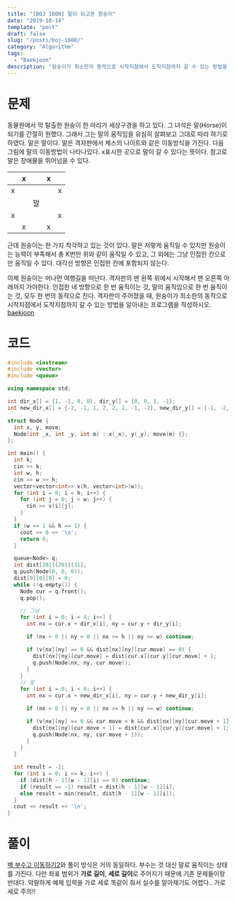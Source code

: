 ```yaml
---
title: "[BOJ 1600] 말이 되고픈 원숭이"
date: "2019-10-14"
template: "post"
draft: false
slug: "/posts/boj-1600/"
category: "Algorithm"
tags:
  - "Baekjoon"
description: "원숭이가 최소한의 동작으로 시작지점에서 도착지점까지 갈 수 있는 방법을 알아내는 프로그램을 작성하시오."
---
```


# 문제

동물원에서 막 탈출한 원숭이 한 마리가 세상구경을 하고 있다. 그 녀석은 말(Horse)이 되기를 간절히 원했다. 그래서 그는 말의 움직임을 유심히 살펴보고 그대로 따라 하기로 하였다. 말은 말이다. 말은 격자판에서 체스의 나이트와 같은 이동방식을 가진다. 다음 그림에 말의 이동방법이 나타나있다. x표시한 곳으로 말이 갈 수 있다는 뜻이다. 참고로 말은 장애물을 뛰어넘을 수 있다.

|   | x |    | x |   |
|---|---|----|---|---|
| x |   |    |   | x |
|   |   | 말 |   |   |
| x |   |    |   | x |
|   | x |    | x |   |

근데 원숭이는 한 가지 착각하고 있는 것이 있다. 말은 저렇게 움직일 수 있지만 원숭이는 능력이 부족해서 총 K번만 위와 같이 움직일 수 있고, 그 외에는 그냥 인접한 칸으로만 움직일 수 있다. 대각선 방향은 인접한 칸에 포함되지 않는다.

이제 원숭이는 머나먼 여행길을 떠난다. 격자판의 맨 왼쪽 위에서 시작해서 맨 오른쪽 아래까지 가야한다. 인접한 네 방향으로 한 번 움직이는 것, 말의 움직임으로 한 번 움직이는 것, 모두 한 번의 동작으로 친다. 격자판이 주어졌을 때, 원숭이가 최소한의 동작으로 시작지점에서 도착지점까지 갈 수 있는 방법을 알아내는 프로그램을 작성하시오. [baekjoon](https://www.acmicpc.net/problem/1600)

# 코드

```c++
#include <iostream>
#include <vector>
#include <queue>

using namespace std;

int dir_x[] = {1, -1, 0, 0}, dir_y[] = {0, 0, 1, -1};
int new_dir_x[] = {-2, -1, 1, 2, 2, 1, -1, -2}, new_dir_y[] = {-1, -2, -2, -1, 1, 2, 2, 1};

struct Node {
  int x, y, move;
  Node(int _x, int _y, int m) : x(_x), y(_y), move(m) {};
};

int main() {
  int k;
  cin >> k;
  int w, h;
  cin >> w >> h;
  vector<vector<int>> v(h, vector<int>(w));
  for (int i = 0; i < h; i++) {
    for (int j = 0; j < w; j++) {
      cin >> v[i][j];
    }
  }
  if (w == 1 && h == 1) {
    cout << 0 << '\n';
    return 0;
  }

  queue<Node> q;
  int dist[201][201][31];
  q.push(Node(0, 0, 0));
  dist[0][0][0] = 0;
  while (!q.empty()) {
    Node cur = q.front();
    q.pop();

    // 그냥
    for (int i = 0; i < 4; i++) {
      int nx = cur.x + dir_x[i], ny = cur.y + dir_y[i];

      if (nx < 0 || ny < 0 || nx >= h || ny >= w) continue;

      if (v[nx][ny] == 0 && dist[nx][ny][cur.move] == 0) {
        dist[nx][ny][cur.move] = dist[cur.x][cur.y][cur.move] + 1;
        q.push(Node(nx, ny, cur.move));
      }
    }
    // 말
    for (int i = 0; i < 8; i++) {
      int nx = cur.x + new_dir_x[i], ny = cur.y + new_dir_y[i];

      if (nx < 0 || ny < 0 || nx >= h || ny >= w) continue;

      if (v[nx][ny] == 0 && cur.move < k && dist[nx][ny][cur.move + 1] == 0) {
        dist[nx][ny][cur.move + 1] = dist[cur.x][cur.y][cur.move] + 1;
        q.push(Node(nx, ny, cur.move + 1));
      }
    }
  }

  int result = -1;
  for (int i = 0; i <= k; i++) {
    if (dist[h - 1][w - 1][i] == 0) continue;
    if (result == -1) result = dist[h - 1][w - 1][i];
    else result = min(result, dist[h - 1][w - 1][i]);
  }
  cout << result << '\n';
}
```

# 풀이

[벽 부수고 이동하기2](https://ravieeeee.github.io/posts/boj-14442/)와 풀이 방식은 거의 동일하다. 부수는 것 대신 말로 움직이는 상태를 가진다. 다만 좌표 범위가 **가로 길이**, **세로 길이**로 주어지기 때문에 기존 문제들이랑 반대다. 악랄하게 예제 입력을 가로 세로 똑같이 줘서 실수를 알아채기도 어렵다.. 가로 세로 주의!!
